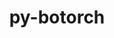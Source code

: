 ---
title: "py-botorch"
layout: cache
categories: [package, develop]
meta: {"compilers": ["none"], "num_specs": 62, "num_specs_by_stack": {"ml-darwin-aarch64-mps": 13, "ml-linux-aarch64-cpu": 12, "ml-linux-aarch64-cuda": 13, "ml-linux-x86_64-cpu": 13, "ml-linux-x86_64-cuda": 11, "root": 62}, "oss": ["sequoia", "ubuntu24.04"], "platforms": ["darwin", "linux"], "stacks": ["ml-darwin-aarch64-mps", "ml-linux-aarch64-cpu", "ml-linux-aarch64-cuda", "ml-linux-x86_64-cpu", "ml-linux-x86_64-cuda", "root"], "targets": ["aarch64", "x86_64_v3"], "versions": ["0.8.4"]}
spec_details: [{"compiler": "none", "hash": "3orvypymm66gh45h2qhw6ngxgk4mkkr2", "os": "ubuntu24.04", "platform": "linux", "size": "-", "stacks": ["ml-linux-aarch64-cuda", "root"], "target": "aarch64", "variants": ["build_system=python_pip"], "versions": ["0.8.4"]}, {"compiler": "none", "hash": "3ybnt4w3xnttksoerfpoenkfe62ntbvt", "os": "sequoia", "platform": "darwin", "size": "-", "stacks": ["ml-darwin-aarch64-mps", "root"], "target": "aarch64", "variants": ["build_system=python_pip"], "versions": ["0.8.4"]}, {"compiler": "none", "hash": "4gi447oc4vwbg4wzquw3obcgfj2biava", "os": "ubuntu24.04", "platform": "linux", "size": "-", "stacks": ["ml-linux-x86_64-cpu", "root"], "target": "x86_64_v3", "variants": ["build_system=python_pip"], "versions": ["0.8.4"]}, {"compiler": "none", "hash": "4zmcemiby5j7y53ad73qlpzdtpir4ces", "os": "ubuntu24.04", "platform": "linux", "size": "-", "stacks": ["ml-linux-aarch64-cpu", "root"], "target": "aarch64", "variants": ["build_system=python_pip"], "versions": ["0.8.4"]}, {"compiler": "none", "hash": "5p7k23dm5gnmkcswfx4dc2mverh4w73q", "os": "ubuntu24.04", "platform": "linux", "size": "-", "stacks": ["ml-linux-aarch64-cuda", "root"], "target": "aarch64", "variants": ["build_system=python_pip"], "versions": ["0.8.4"]}, {"compiler": "none", "hash": "664qxgcalqbbijqo235ox4gwgtpoioim", "os": "ubuntu24.04", "platform": "linux", "size": "-", "stacks": ["ml-linux-aarch64-cpu", "root"], "target": "aarch64", "variants": ["build_system=python_pip"], "versions": ["0.8.4"]}, {"compiler": "none", "hash": "6zlvft4dfyujs5hhkzslzmki4isnmhss", "os": "ubuntu24.04", "platform": "linux", "size": "-", "stacks": ["ml-linux-aarch64-cuda", "root"], "target": "aarch64", "variants": ["build_system=python_pip"], "versions": ["0.8.4"]}, {"compiler": "none", "hash": "abx4m3q7pqzvvbg53duftmlba4e2gith", "os": "ubuntu24.04", "platform": "linux", "size": "-", "stacks": ["ml-linux-x86_64-cpu", "root"], "target": "x86_64_v3", "variants": ["build_system=python_pip"], "versions": ["0.8.4"]}, {"compiler": "none", "hash": "ag2mrrbfajcdtdgdu6dc3olidc27ak7m", "os": "sequoia", "platform": "darwin", "size": "-", "stacks": ["ml-darwin-aarch64-mps", "root"], "target": "aarch64", "variants": ["build_system=python_pip"], "versions": ["0.8.4"]}, {"compiler": "none", "hash": "aqvbh65vc4qjeh7wohy22gy5otbm6oxc", "os": "ubuntu24.04", "platform": "linux", "size": "-", "stacks": ["ml-linux-x86_64-cpu", "root"], "target": "x86_64_v3", "variants": ["build_system=python_pip"], "versions": ["0.8.4"]}, {"compiler": "none", "hash": "b5zekjtqkenpsjsqugepuwxyib46j53k", "os": "sequoia", "platform": "darwin", "size": "-", "stacks": ["ml-darwin-aarch64-mps", "root"], "target": "aarch64", "variants": ["build_system=python_pip"], "versions": ["0.8.4"]}, {"compiler": "none", "hash": "c322cyfrojhjgboyqwbfis67dqsztjpw", "os": "ubuntu24.04", "platform": "linux", "size": "-", "stacks": ["ml-linux-x86_64-cpu", "root"], "target": "x86_64_v3", "variants": ["build_system=python_pip"], "versions": ["0.8.4"]}, {"compiler": "none", "hash": "chl2z2wnu776gkqohko3axosaxyg7qnq", "os": "ubuntu24.04", "platform": "linux", "size": "-", "stacks": ["ml-linux-x86_64-cuda", "root"], "target": "x86_64_v3", "variants": ["build_system=python_pip"], "versions": ["0.8.4"]}, {"compiler": "none", "hash": "cseft36uwlsercrkih7b3bz7nmok3w64", "os": "sequoia", "platform": "darwin", "size": "-", "stacks": ["ml-darwin-aarch64-mps", "root"], "target": "aarch64", "variants": ["build_system=python_pip"], "versions": ["0.8.4"]}, {"compiler": "none", "hash": "ctnfgqjnchrorcnw22tftpeyd2o2dvxp", "os": "ubuntu24.04", "platform": "linux", "size": "-", "stacks": ["ml-linux-aarch64-cuda", "root"], "target": "aarch64", "variants": ["build_system=python_pip"], "versions": ["0.8.4"]}, {"compiler": "none", "hash": "cxa4e75trembne3wbl6i3wenl77mp7ky", "os": "ubuntu24.04", "platform": "linux", "size": "-", "stacks": ["ml-linux-aarch64-cuda", "root"], "target": "aarch64", "variants": ["build_system=python_pip"], "versions": ["0.8.4"]}, {"compiler": "none", "hash": "dds2rqtqwjs3pwwtwihmedjrj4cfsgtt", "os": "ubuntu24.04", "platform": "linux", "size": "-", "stacks": ["ml-linux-x86_64-cpu", "root"], "target": "x86_64_v3", "variants": ["build_system=python_pip"], "versions": ["0.8.4"]}, {"compiler": "none", "hash": "eepa5cermrewyek7x3yqpungobqpw6ig", "os": "ubuntu24.04", "platform": "linux", "size": "-", "stacks": ["ml-linux-x86_64-cpu", "root"], "target": "x86_64_v3", "variants": ["build_system=python_pip"], "versions": ["0.8.4"]}, {"compiler": "none", "hash": "egghhqhuakpddc3cygqjxmmkjupw4bfl", "os": "ubuntu24.04", "platform": "linux", "size": "-", "stacks": ["ml-linux-x86_64-cuda", "root"], "target": "x86_64_v3", "variants": ["build_system=python_pip"], "versions": ["0.8.4"]}, {"compiler": "none", "hash": "gknlmulwt5hetsv34cm7p7jsq6vl3cyr", "os": "ubuntu24.04", "platform": "linux", "size": "-", "stacks": ["ml-linux-aarch64-cuda", "root"], "target": "aarch64", "variants": ["build_system=python_pip"], "versions": ["0.8.4"]}, {"compiler": "none", "hash": "hl2zzurantn6pygl2fcl3xanhjcwruun", "os": "sequoia", "platform": "darwin", "size": "-", "stacks": ["ml-darwin-aarch64-mps", "root"], "target": "aarch64", "variants": ["build_system=python_pip"], "versions": ["0.8.4"]}, {"compiler": "none", "hash": "i5nmv4ol64lcz7yzeryn45dfucbudhsa", "os": "ubuntu24.04", "platform": "linux", "size": "-", "stacks": ["ml-linux-x86_64-cpu", "root"], "target": "x86_64_v3", "variants": ["build_system=python_pip"], "versions": ["0.8.4"]}, {"compiler": "none", "hash": "i7jw37c3xamqnwqonmlypajqiuqouvfl", "os": "ubuntu24.04", "platform": "linux", "size": "-", "stacks": ["ml-linux-x86_64-cuda", "root"], "target": "x86_64_v3", "variants": ["build_system=python_pip"], "versions": ["0.8.4"]}, {"compiler": "none", "hash": "ijra624u4qwggyp6tfx4wyyk6tdre3sp", "os": "ubuntu24.04", "platform": "linux", "size": "-", "stacks": ["ml-linux-x86_64-cuda", "root"], "target": "x86_64_v3", "variants": ["build_system=python_pip"], "versions": ["0.8.4"]}, {"compiler": "none", "hash": "j6kojtsngqps2eo6zjd2rl6f4cidn6ck", "os": "sequoia", "platform": "darwin", "size": "-", "stacks": ["ml-darwin-aarch64-mps", "root"], "target": "aarch64", "variants": ["build_system=python_pip"], "versions": ["0.8.4"]}, {"compiler": "none", "hash": "jarp3zfumfixft3efcs76xba4zxpn5to", "os": "ubuntu24.04", "platform": "linux", "size": "-", "stacks": ["ml-linux-aarch64-cpu", "root"], "target": "aarch64", "variants": ["build_system=python_pip"], "versions": ["0.8.4"]}, {"compiler": "none", "hash": "kdjei7mc752ef35w5zdwfhhh2xh4kukk", "os": "ubuntu24.04", "platform": "linux", "size": "-", "stacks": ["ml-linux-x86_64-cpu", "root"], "target": "x86_64_v3", "variants": ["build_system=python_pip"], "versions": ["0.8.4"]}, {"compiler": "none", "hash": "klsivx7cvqigrnwidjs4emrewsalumaw", "os": "ubuntu24.04", "platform": "linux", "size": "-", "stacks": ["ml-linux-x86_64-cpu", "root"], "target": "x86_64_v3", "variants": ["build_system=python_pip"], "versions": ["0.8.4"]}, {"compiler": "none", "hash": "kr5n7p5mkfscakxpakgewu35dabdztl3", "os": "ubuntu24.04", "platform": "linux", "size": "-", "stacks": ["ml-linux-x86_64-cuda", "root"], "target": "x86_64_v3", "variants": ["build_system=python_pip"], "versions": ["0.8.4"]}, {"compiler": "none", "hash": "liq5ktgxtk5kwzuqkqqevjt64kecdyfd", "os": "ubuntu24.04", "platform": "linux", "size": "-", "stacks": ["ml-linux-aarch64-cpu", "root"], "target": "aarch64", "variants": ["build_system=python_pip"], "versions": ["0.8.4"]}, {"compiler": "none", "hash": "m7elnj6eebca323midjuiz6yam2ueflf", "os": "sequoia", "platform": "darwin", "size": "-", "stacks": ["ml-darwin-aarch64-mps", "root"], "target": "aarch64", "variants": ["build_system=python_pip"], "versions": ["0.8.4"]}, {"compiler": "none", "hash": "mjuviyhbasa27hmpptn3f3sufjgri3rz", "os": "ubuntu24.04", "platform": "linux", "size": "-", "stacks": ["ml-linux-x86_64-cuda", "root"], "target": "x86_64_v3", "variants": ["build_system=python_pip"], "versions": ["0.8.4"]}, {"compiler": "none", "hash": "n5wocojliljmk3oq7qmt5ik3ceky3cae", "os": "ubuntu24.04", "platform": "linux", "size": "-", "stacks": ["ml-linux-aarch64-cuda", "root"], "target": "aarch64", "variants": ["build_system=python_pip"], "versions": ["0.8.4"]}, {"compiler": "none", "hash": "nrlbr7duzm3izf3ycygy2wxe6e74jcpm", "os": "ubuntu24.04", "platform": "linux", "size": "-", "stacks": ["ml-linux-aarch64-cpu", "root"], "target": "aarch64", "variants": ["build_system=python_pip"], "versions": ["0.8.4"]}, {"compiler": "none", "hash": "pkhwmtsgcnzahroln37si6elqjgzderk", "os": "sequoia", "platform": "darwin", "size": "-", "stacks": ["ml-darwin-aarch64-mps", "root"], "target": "aarch64", "variants": ["build_system=python_pip"], "versions": ["0.8.4"]}, {"compiler": "none", "hash": "popcgdk2f23rg73qdo7fl3mmwbulf6m4", "os": "ubuntu24.04", "platform": "linux", "size": "-", "stacks": ["ml-linux-aarch64-cpu", "root"], "target": "aarch64", "variants": ["build_system=python_pip"], "versions": ["0.8.4"]}, {"compiler": "none", "hash": "pznimtnkapuovbs6trcb7b5jtx4i4acl", "os": "sequoia", "platform": "darwin", "size": "-", "stacks": ["ml-darwin-aarch64-mps", "root"], "target": "aarch64", "variants": ["build_system=python_pip"], "versions": ["0.8.4"]}, {"compiler": "none", "hash": "qaa2je3leokj3cyjduesodxha5omjrke", "os": "ubuntu24.04", "platform": "linux", "size": "-", "stacks": ["ml-linux-aarch64-cuda", "root"], "target": "aarch64", "variants": ["build_system=python_pip"], "versions": ["0.8.4"]}, {"compiler": "none", "hash": "qjlhcdjqp5cmkqjwlkyqjujdfuvm7jbd", "os": "ubuntu24.04", "platform": "linux", "size": "-", "stacks": ["ml-linux-aarch64-cuda", "root"], "target": "aarch64", "variants": ["build_system=python_pip"], "versions": ["0.8.4"]}, {"compiler": "none", "hash": "qxx6gqf7fim5utvubi4wjqm6zxvfmzav", "os": "ubuntu24.04", "platform": "linux", "size": "-", "stacks": ["ml-linux-aarch64-cpu", "root"], "target": "aarch64", "variants": ["build_system=python_pip"], "versions": ["0.8.4"]}, {"compiler": "none", "hash": "qyfi2poxymybvpk54bnzufxaozayqpvn", "os": "ubuntu24.04", "platform": "linux", "size": "-", "stacks": ["ml-linux-aarch64-cpu", "root"], "target": "aarch64", "variants": ["build_system=python_pip"], "versions": ["0.8.4"]}, {"compiler": "none", "hash": "r6dshsknk4xwquvpzskvnk5pn3y74b57", "os": "sequoia", "platform": "darwin", "size": "-", "stacks": ["ml-darwin-aarch64-mps", "root"], "target": "aarch64", "variants": ["build_system=python_pip"], "versions": ["0.8.4"]}, {"compiler": "none", "hash": "rcv5q2ahb42ma4rxuyqkctgzk5ldlajv", "os": "ubuntu24.04", "platform": "linux", "size": "-", "stacks": ["ml-linux-x86_64-cuda", "root"], "target": "x86_64_v3", "variants": ["build_system=python_pip"], "versions": ["0.8.4"]}, {"compiler": "none", "hash": "s5mhw5zlgnnvidlsa7assibhx35msn3h", "os": "ubuntu24.04", "platform": "linux", "size": "-", "stacks": ["ml-linux-x86_64-cpu", "root"], "target": "x86_64_v3", "variants": ["build_system=python_pip"], "versions": ["0.8.4"]}, {"compiler": "none", "hash": "u3vay4nh4ur66kteijmz32jiuzth2bgi", "os": "ubuntu24.04", "platform": "linux", "size": "-", "stacks": ["ml-linux-aarch64-cuda", "root"], "target": "aarch64", "variants": ["build_system=python_pip"], "versions": ["0.8.4"]}, {"compiler": "none", "hash": "udlpuyatbmsezjaon4csou7kus6uas3k", "os": "sequoia", "platform": "darwin", "size": "-", "stacks": ["ml-darwin-aarch64-mps", "root"], "target": "aarch64", "variants": ["build_system=python_pip"], "versions": ["0.8.4"]}, {"compiler": "none", "hash": "usb5ia7nlqs2vtbxbbxwkxd4xdl6s6z7", "os": "ubuntu24.04", "platform": "linux", "size": "-", "stacks": ["ml-linux-aarch64-cpu", "root"], "target": "aarch64", "variants": ["build_system=python_pip"], "versions": ["0.8.4"]}, {"compiler": "none", "hash": "vb5nznguatps2zb4c6nf55qpsqlvooh3", "os": "ubuntu24.04", "platform": "linux", "size": "-", "stacks": ["ml-linux-aarch64-cpu", "root"], "target": "aarch64", "variants": ["build_system=python_pip"], "versions": ["0.8.4"]}, {"compiler": "none", "hash": "x5n6omwx5g6zdd6ogjrbxer7ihrghcgb", "os": "ubuntu24.04", "platform": "linux", "size": "-", "stacks": ["ml-linux-x86_64-cpu", "root"], "target": "x86_64_v3", "variants": ["build_system=python_pip"], "versions": ["0.8.4"]}, {"compiler": "none", "hash": "x6x44l3m352j3ytgly4nuwuoqwjohi6q", "os": "sequoia", "platform": "darwin", "size": "-", "stacks": ["ml-darwin-aarch64-mps", "root"], "target": "aarch64", "variants": ["build_system=python_pip"], "versions": ["0.8.4"]}, {"compiler": "none", "hash": "x7v66rcinbcvqrzs3qdaeg3xnxvu6la4", "os": "ubuntu24.04", "platform": "linux", "size": "-", "stacks": ["ml-linux-aarch64-cpu", "root"], "target": "aarch64", "variants": ["build_system=python_pip"], "versions": ["0.8.4"]}, {"compiler": "none", "hash": "xf3772oy57cyoc4erymcjibmw66ktg72", "os": "ubuntu24.04", "platform": "linux", "size": "-", "stacks": ["ml-linux-x86_64-cpu", "root"], "target": "x86_64_v3", "variants": ["build_system=python_pip"], "versions": ["0.8.4"]}, {"compiler": "none", "hash": "xggadpydplld2qbfd7v7kbqo7rfl4egm", "os": "ubuntu24.04", "platform": "linux", "size": "-", "stacks": ["ml-linux-x86_64-cpu", "root"], "target": "x86_64_v3", "variants": ["build_system=python_pip"], "versions": ["0.8.4"]}, {"compiler": "none", "hash": "xj7pwimpab5u7wfpqfoe2qxgrzo3uux2", "os": "ubuntu24.04", "platform": "linux", "size": "-", "stacks": ["ml-linux-aarch64-cuda", "root"], "target": "aarch64", "variants": ["build_system=python_pip"], "versions": ["0.8.4"]}, {"compiler": "none", "hash": "xxsgcqahgoob33ldqtoubqkhvlb22ojx", "os": "ubuntu24.04", "platform": "linux", "size": "-", "stacks": ["ml-linux-x86_64-cuda", "root"], "target": "x86_64_v3", "variants": ["build_system=python_pip"], "versions": ["0.8.4"]}, {"compiler": "none", "hash": "yfbgm5p7j3qbqdn4wn7wglvw2dm6bsbx", "os": "ubuntu24.04", "platform": "linux", "size": "-", "stacks": ["ml-linux-aarch64-cpu", "root"], "target": "aarch64", "variants": ["build_system=python_pip"], "versions": ["0.8.4"]}, {"compiler": "none", "hash": "yywzrbg52gw73lpiskbe6pcxhv7oexpi", "os": "ubuntu24.04", "platform": "linux", "size": "-", "stacks": ["ml-linux-aarch64-cuda", "root"], "target": "aarch64", "variants": ["build_system=python_pip"], "versions": ["0.8.4"]}, {"compiler": "none", "hash": "z35g3r54zh744zxe2xlivuwcbyqz7ray", "os": "ubuntu24.04", "platform": "linux", "size": "-", "stacks": ["ml-linux-x86_64-cuda", "root"], "target": "x86_64_v3", "variants": ["build_system=python_pip"], "versions": ["0.8.4"]}, {"compiler": "none", "hash": "z3wtavwb3rmkxho42gejybdqy6q77ynu", "os": "ubuntu24.04", "platform": "linux", "size": "-", "stacks": ["ml-linux-x86_64-cuda", "root"], "target": "x86_64_v3", "variants": ["build_system=python_pip"], "versions": ["0.8.4"]}, {"compiler": "none", "hash": "zakgxntli3i37lp6xclbuzbrwnrw2obc", "os": "sequoia", "platform": "darwin", "size": "-", "stacks": ["ml-darwin-aarch64-mps", "root"], "target": "aarch64", "variants": ["build_system=python_pip"], "versions": ["0.8.4"]}, {"compiler": "none", "hash": "ztceaeezhse6w6qyh2rsn32bfgpzdqty", "os": "ubuntu24.04", "platform": "linux", "size": "-", "stacks": ["ml-linux-x86_64-cuda", "root"], "target": "x86_64_v3", "variants": ["build_system=python_pip"], "versions": ["0.8.4"]}, {"compiler": "none", "hash": "zyos7smvjlyomvtwvojwzyzyvycgg54j", "os": "ubuntu24.04", "platform": "linux", "size": "-", "stacks": ["ml-linux-aarch64-cuda", "root"], "target": "aarch64", "variants": ["build_system=python_pip"], "versions": ["0.8.4"]}]
---